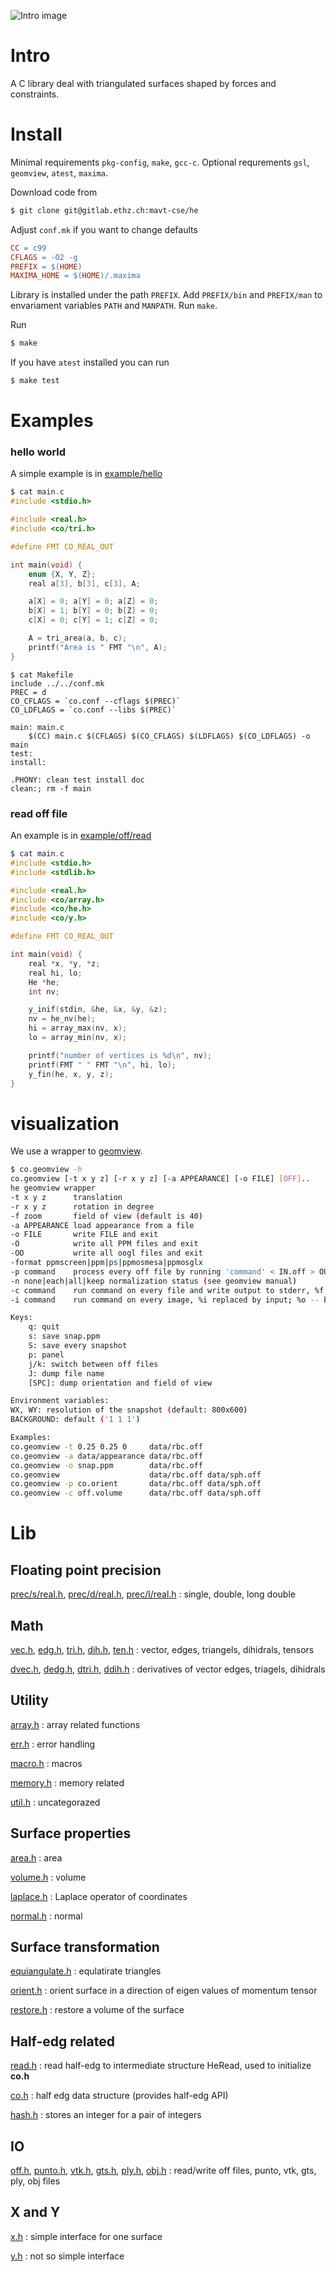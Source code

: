 ![Intro image](img/rbc/sde/Da-0.358.png)
# Intro
A C library deal with triangulated surfaces shaped by forces
and constraints.

# Install

Minimal requirements `pkg-config`, `make`, `gcc-c`. Optional
requrements `gsl`, `geomview`, `atest`, `maxima`.

Download code from
```sh
$ git clone git@gitlab.ethz.ch:mavt-cse/he
```

Adjust `conf.mk` if you want to change defaults

```makefile
CC = c99
CFLAGS = -O2 -g
PREFIX = $(HOME)
MAXIMA_HOME = $(HOME)/.maxima
```

Library is installed under the path `PREFIX`. Add `PREFIX/bin` and
`PREFIX/man` to envariament variables `PATH` and `MANPATH`. Run
`make`.

Run
```sh
$ make
```

If you have `atest` installed you can run
```sh
$ make test
```

# Examples

### hello world

A simple example is in [example/hello](example/hello/)

```c
$ cat main.c
#include <stdio.h>

#include <real.h>
#include <co/tri.h>

#define FMT CO_REAL_OUT

int main(void) {
    enum {X, Y, Z};
    real a[3], b[3], c[3], A;

    a[X] = 0; a[Y] = 0; a[Z] = 0;
    b[X] = 1; b[Y] = 0; b[Z] = 0;
    c[X] = 0; c[Y] = 1; c[Z] = 0;

    A = tri_area(a, b, c);
    printf("Area is " FMT "\n", A);
}

```

```make
$ cat Makefile
include ../../conf.mk
PREC = d
CO_CFLAGS = `co.conf --cflags $(PREC)`
CO_LDFLAGS = `co.conf --libs $(PREC)`

main: main.c
	$(CC) main.c $(CFLAGS) $(CO_CFLAGS) $(LDFLAGS) $(CO_LDFLAGS) -o main
test:
install:

.PHONY: clean test install doc
clean:; rm -f main

```

### read off file

An example is in [example/off/read](example/off/read/)

```c
$ cat main.c
#include <stdio.h>
#include <stdlib.h>

#include <real.h>
#include <co/array.h>
#include <co/he.h>
#include <co/y.h>

#define FMT CO_REAL_OUT

int main(void) {
    real *x, *y, *z;
    real hi, lo;
    He *he;
    int nv;

    y_inif(stdin, &he, &x, &y, &z);
    nv = he_nv(he);
    hi = array_max(nv, x);
    lo = array_min(nv, x);

    printf("number of vertices is %d\n", nv);
    printf(FMT " " FMT "\n", hi, lo);
    y_fin(he, x, y, z);
}

```

# visualization

We use a wrapper to [geomview](http://geomview.org).

```sh
$ co.geomview -h
co.geomview [-t x y z] [-r x y z] [-a APPEARANCE] [-o FILE] [OFF]..
he geomview wrapper
-t x y z      translation
-r x y z      rotation in degree
-f zoom       field of view (default is 40)
-a APPEARANCE load appearance from a file
-o FILE       write FILE and exit
-O            write all PPM files and exit
-OO           write all oogl files and exit
-format	ppmscreen|ppm|ps|ppmosmesa|ppmosglx
-p command    process every off file by running 'command' < IN.off > OUT.off
-n none|each|all|keep normalization status (see geomview manual)
-c command    run command on every file and write output to stderr, %f is replaced by a file name
-i command    run command on every image, %i replaced by input; %o -- by output; %b --- by basename

Keys:
    q: quit
    s: save snap.ppm
    S: save every snapshot
    p: panel
    j/k: switch between off files
    J: dump file name
    [SPC]: dump orientation and field of view

Environment variables:
WX, WY: resolution of the snapshot (default: 800x600)
BACKGROUND: default ('1 1 1')

Examples:
co.geomview -t 0.25 0.25 0     data/rbc.off
co.geomview -a data/appearance data/rbc.off
co.geomview -o snap.ppm        data/rbc.off
co.geomview                    data/rbc.off data/sph.off
co.geomview -p co.orient       data/rbc.off data/sph.off
co.geomview -c off.volume      data/rbc.off data/sph.off

```

# Lib

## Floating point precision

[prec/s/real.h](lib/he/prec/s/real.h), [prec/d/real.h](lib/he/prec/d/real.h), [prec/l/real.h](lib/he/prec/l/real.h)
:   single, double, long double

## Math

[vec.h](lib/he/vec.h), [edg.h](lib/he/edg.h), [tri.h](lib/he/tri.h), [dih.h](lib/he/dih.h), [ten.h](lib/he/ten.h)
: vector, edges, triangels, dihidrals, tensors

[dvec.h](lib/he/dvec.h), [dedg.h](lib/he/dedg.h), [dtri.h](lib/he/dtri.h), [ddih.h](lib/he/ddih.h)
: derivatives of vector edges, triagels, dihidrals

## Utility

[array.h](lib/he/array.h)
:  array related functions

[err.h](lib/he/err.h)
:   error handling

[macro.h](lib/he/macro.h)
:   macros

[memory.h](lib/he/memory.h)
:   memory related

[util.h](lib/he/util.h)
:   uncategorazed

## Surface properties

[area.h](lib/he/area.h)
:   area

[volume.h](lib/he/volume.h)
:   volume

[laplace.h](lib/he/laplace.h)
:   Laplace operator of coordinates

[normal.h](lib/he/normal.h)
:   normal

## Surface transformation

[equiangulate.h](lib/he/equiangulate.h)
:   equlatirate triangles

[orient.h](lib/he/orient.h)
:   orient surface in a direction of eigen values of momentum tensor

[restore.h](lib/he/restore.h)
:  restore a volume of the surface

## Half-edg related

[read.h](lib/he/read.h)
:   read half-edg to intermediate structure HeRead, used to initialize
    **co.h**

[co.h](lib/he/co.h)
:   half edg data structure (provides half-edg API)

[hash.h](lib/he/hash.h)
:   stores an integer for a pair of integers

## IO

[off.h](lib/he/off.h), [punto.h](lib/he/punto.h), [vtk.h](lib/he/vtk.h), [gts.h](lib/he/gts.h), [ply.h](lib/he/ply.h), [obj.h](lib/he/obj.h)
:   read/write off files, punto, vtk, gts, ply, obj files

## X and Y

[x.h](lib/he/x.h)
:   simple interface for one surface

[y.h](lib/he/y.h)
:   not so simple interface
